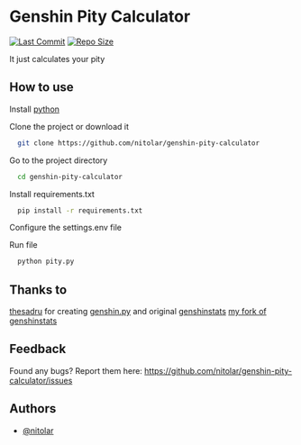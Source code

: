 # Genshin Pity Calculator
[![Last Commit](https://img.shields.io/github/last-commit/nitolar/genshin-pity-calculator)](https://github.com/nitolar/genshin-pity-calculator/commits/master)
[![Repo Size](https://img.shields.io/github/repo-size/nitolar/genshin-pity-calculator)](https://github.com/nitolar/genshin-pity-calculator/graphs/code-frequency)

It just calculates your pity
## How to use

Install [python](https://www.python.org)

Clone the project or download it

```bash
  git clone https://github.com/nitolar/genshin-pity-calculator
```

Go to the project directory

```bash
  cd genshin-pity-calculator
```

Install requirements.txt

```bash
  pip install -r requirements.txt
```

Configure the settings.env file

Run file

```bash
  python pity.py
```

## Thanks to

[thesadru](https://github.com/thesadru) for creating [genshin.py](https://github.com/thesadru/genshin.py) and original [genshinstats](https://github.com/thesadru/genshinstats) [my fork of genshinstats](https://github.com/nitolar/genshinstats)


## Feedback

Found any bugs? Report them here: https://github.com/nitolar/genshin-pity-calculator/issues


## Authors

- [@nitolar](https://www.github.com/nitolar)

